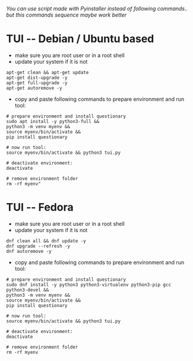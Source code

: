 *You can use script made with Pyinstaller instead of following commands.. but this commands sequence maybe work better*
# TUI -- Debian / Ubuntu based
* make sure you are root user or in a root shell
* update your system if it is not
```
apt-get clean && apt-get update
apt-get dist-upgrade -y
apt-get full-upgrade -y
apt-get autoremove -y
```
* copy and paste following commands to prepare environment and run tool:
```
# prepare environment and install questionary
sudo apt install -y python3-full &&
python3 -m venv myenv &&
source myenv/bin/activate &&
pip install questionary

# now run tool:
source myenv/bin/activate && python3 tui.py

# deactivate environment:
deactivate

# remove environment folder
rm -rf myenv"
```

# TUI -- Fedora
* make sure you are root user or in a root shell
* update your system if it is not
```
dnf clean all && dnf update -y
dnf upgrade --refresh -y
dnf autoremove -y
```
* copy and paste following commands to prepare environment and run tool:
```
# prepare environment and install questionary
sudo dnf install -y python3 python3-virtualenv python3-pip gcc python3-devel &&
python3 -m venv myenv &&
source myenv/bin/activate &&
pip install questionary

# now run tool:
source myenv/bin/activate && python3 tui.py

# deactivate environment:
deactivate

# remove environment folder
rm -rf myenv
```
